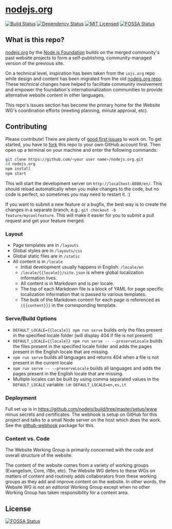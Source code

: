 # [nodejs.org](https://nodejs.org/)

[![Build Status](https://github.com/nodejs/nodejs.org/workflows/Tests/badge.svg)](https://github.com/nodejs/nodejs.org/actions?workflow=Tests)
[![Dependency Status](https://img.shields.io/david/nodejs/nodejs.org.svg)](https://david-dm.org/nodejs/nodejs.org)
[![MIT Licensed](https://img.shields.io/badge/license-MIT-blue.svg)](LICENSE)
[![FOSSA Status](https://app.fossa.io/api/projects/git%2Bgithub.com%2Fmichaelcoyote%2Fnodejs.org.svg?type=shield)](https://app.fossa.io/projects/git%2Bgithub.com%2Fmichaelcoyote%2Fnodejs.org?ref=badge_shield)

## What is this repo?

[nodejs.org](https://nodejs.org) by the [Node.js Foundation](https://foundation.nodejs.org/) builds on the merged community's past website projects to form a self-publishing, community-managed version of the previous site.

On a technical level, inspiration has been taken from the `iojs.org` repo while design and content has been migrated from the old [nodejs.org repo](https://github.com/nodejs/nodejs.org-archive). These technical changes have helped to facilitate community involvement and empower the foundation's internationalization communities to provide alternative website content in other languages.

This repo's issues section has become the primary home for the Website WG's coordination efforts (meeting planning, minute approval, etc).

## Contributing

Please contribute! There are plenty of [good first issues](https://github.com/nodejs/nodejs.org/labels/good%20first%20issue) to work on. To get started, you have to [fork](https://github.com/nodejs/nodejs.org/fork) this repo to your own GitHub account first. Then open up a terminal on your machine and enter the following commands:

```bash
git clone https://github.com/<your user name>/nodejs.org.git
cd nodejs.org
npm install
npm start
```

This will start the development server on `http://localhost:8080/en/`. This should reload automatically when you make changes to the code, but no code is perfect, so sometimes you may need to restart it. :)

If you want to submit a new feature or a bugfix, the best way is to create the changes in a separate branch, e.g.: `git checkout -b feature/mycoolfeature`. This will make it easier for you to submit a pull request and get your feature merged.

### Layout

* Page templates are in `/layouts`
* Global styles are in `/layouts/css`
* Global static files are in `/static`
* All content is in `/locale`
  * Initial development usually happens in English: `/locale/en`
  * `/locale/{{locale}}/site.json` is where global localization information lives.
  * All content is in Markdown and is per locale.
  * The top of each Markdown file is a block of YAML for page specific localization information that is passed to various templates.
  * The bulk of the Markdown content for each page is referenced as `{{{content}}}` in the corresponding template.

### Serve/Build Options

* `DEFAULT_LOCALE={{locale}} npm run serve` builds only the files present in the specified locale folder (will display 404 if file is not present)
* `DEFAULT_LOCALE={{locale}} npm run serve -- --preserveLocale` builds the files present in the specified locale folder and adds the pages present in the English locale that are missing.
* `npm run serve` builds all languages and returns 404 when a file is not present in the current locale
* `npm run serve -- --preserveLocale` builds all languages and adds the pages present in the English locale that are missing.
* Multiple locales can be built by using comma separated values in the `DEFAULT_LOCALE` variable. i.e: `DEFAULT_LOCALE=en,es,it`

### Deployment

Full set up is in <https://github.com/nodejs/build/tree/master/setup/www> minus secrets and certificates. The webhook is setup on GitHub for this project and talks to a small Node server on the host which does the work. See the [github-webhook](https://github.com/rvagg/github-webhook) package for this.

### Content vs. Code

The Website Working Group is primarily concerned with the code and overall structure of the website.

The content of the website comes from a variety of working groups (Evangelism, Core, i18n, etc).
The Website WG defers to these WGs on matters of content and routinely adds collaborators from these
working groups as they add and improve content on the website. In other words, the Website WG is not
an *editorial* Working Group except when no other Working Group has taken responsibility for a
content area.


## License
[![FOSSA Status](https://app.fossa.io/api/projects/git%2Bgithub.com%2Fmichaelcoyote%2Fnodejs.org.svg?type=large)](https://app.fossa.io/projects/git%2Bgithub.com%2Fmichaelcoyote%2Fnodejs.org?ref=badge_large)